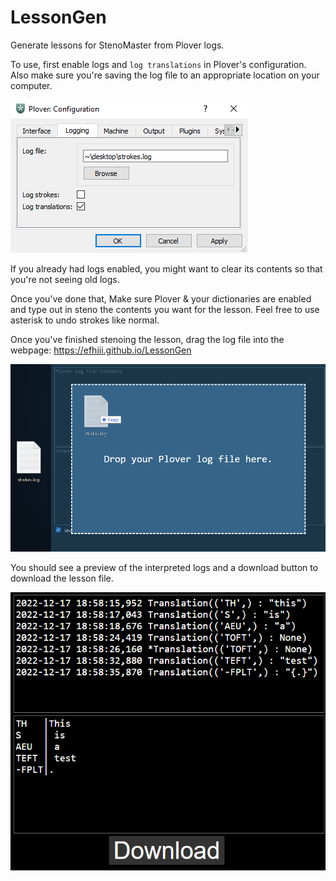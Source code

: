 # LessonGen
Generate lessons for StenoMaster from Plover logs.

To use, first enable logs and `log translations` in Plover's configuration. Also make sure you're saving the log file to an appropriate location on your computer.

 ![Plover configuration for logs](/src/log-image.png)

If you already had logs enabled, you might want to clear its contents so that you're not seeing old logs.

Once you've done that, Make sure Plover & your dictionaries are enabled and type out in steno the contents you want for the lesson. Feel free to use asterisk to undo strokes like normal.

Once you've finished stenoing the lesson, drag the log file into the webpage:
<https://efhiii.github.io/LessonGen>

 ![LessonGen drag example](/src/drag.png)

You should see a preview of the interpreted logs and a download button to download the lesson file.

 ![LessonGen usage example](/src/app.png)
